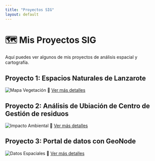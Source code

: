 ```yaml
---
title: "Proyectos SIG"
layout: default
---
```

# 🗺️ Mis Proyectos SIG

Aquí puedes ver algunos de mis proyectos de análisis espacial y cartografía.

## Proyecto 1: Espacios Naturales de Lanzarote
![Mapa Vegetación](proyectos/imagenes/mapa_proyecto1.png)
📌 [Ver más detalles](proyectos/proyecto1)

## Proyecto 2: Análisis de Ubiación de Centro de Gestión de residuos
![Impacto Ambiental](proyectos/imagenes/mapa_proyecto2.png)
📌 [Ver más detalles](proyectos/proyecto2)

## Proyecto 3: Portal de datos con GeoNode
![Datos Espaciales](proyectos/imagenes/mapa_proyecto3.png)
📌 [Ver más detalles](proyectos/proyecto3)
